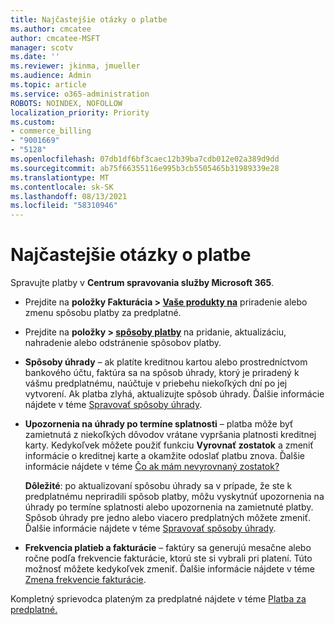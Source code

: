 ```yaml
---
title: Najčastejšie otázky o platbe
ms.author: cmcatee
author: cmcatee-MSFT
manager: scotv
ms.date: ''
ms.reviewer: jkinma, jmueller
ms.audience: Admin
ms.topic: article
ms.service: o365-administration
ROBOTS: NOINDEX, NOFOLLOW
localization_priority: Priority
ms.custom:
- commerce_billing
- "9001669"
- "5128"
ms.openlocfilehash: 07db1df6bf3caec12b39ba7cdb012e02a389d9dd
ms.sourcegitcommit: ab75f66355116e995b3cb5505465b31989339e28
ms.translationtype: MT
ms.contentlocale: sk-SK
ms.lasthandoff: 08/13/2021
ms.locfileid: "58310946"
---
```

# <a name="payment-faq"></a>Najčastejšie otázky o platbe

Spravujte platby v **Centrum spravovania služby Microsoft 365**.

- Prejdite na **položky Fakturácia > [Vaše produkty na](https://go.microsoft.com/fwlink/p/?linkid=842054)** priradenie alebo zmenu spôsobu platby za predplatné.
- Prejdite na **položky > [spôsoby platby](https://go.microsoft.com/fwlink/p/?linkid=2018806)** na pridanie, aktualizáciu, nahradenie alebo odstránenie spôsobov platby.

- **Spôsoby úhrady** – ak platíte kreditnou kartou alebo prostredníctvom bankového účtu, faktúra sa na spôsob úhrady, ktorý je priradený k vášmu predplatnému, naúčtuje v priebehu niekoľkých dní po jej vytvorení. Ak platba zlyhá, aktualizujte spôsob úhrady. Ďalšie informácie nájdete v téme [Spravovať spôsoby úhrady](https://docs.microsoft.com/microsoft-365/commerce/billing-and-payments/manage-payment-methods).

- **Upozornenia na úhrady po termíne splatnosti** – platba môže byť zamietnutá z niekoľkých dôvodov vrátane vypršania platnosti kreditnej karty. Kedykoľvek môžete použiť funkciu **Vyrovnať zostatok** a zmeniť informácie o kreditnej karte a okamžite odoslať platbu znova. Ďalšie informácie nájdete v téme [Čo ak mám nevyrovnaný zostatok?](https://docs.microsoft.com/microsoft-365/commerce/billing-and-payments/pay-for-your-subscription#what-if-i-have-an-outstanding-balance)

    **Dôležité**: po aktualizovaní spôsobu úhrady sa v prípade, že ste k predplatnému nepriradili spôsob platby, môžu vyskytnúť upozornenia na úhrady po termíne splatnosti alebo upozornenia na zamietnuté platby. Spôsob úhrady pre jedno alebo viacero predplatných môžete zmeniť. Ďalšie informácie nájdete v téme [Spravovať spôsoby úhrady](https://docs.microsoft.com/microsoft-365/commerce/billing-and-payments/manage-payment-methods).

- **Frekvencia platieb a fakturácie** – faktúry sa generujú mesačne alebo ročne podľa frekvencie fakturácie, ktorú ste si vybrali pri platení. Túto možnosť môžete kedykoľvek zmeniť. Ďalšie informácie nájdete v téme [Zmena frekvencie fakturácie](https://docs.microsoft.com/microsoft-365/commerce/billing-and-payments/change-payment-frequency).

Kompletný sprievodca plateným za predplatné nájdete v téme [Platba za predplatné.](https://docs.microsoft.com/microsoft-365/commerce/billing-and-payments/pay-for-your-subscription)
